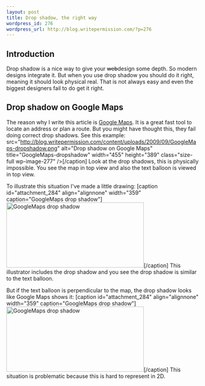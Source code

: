 ```yaml
--- 
layout: post
title: Drop shadow, the right way
wordpress_id: 276
wordpress_url: http://blog.writepermission.com/?p=276
---
```

## Introduction
Drop shadow is a nice way to give your <del datetime="2009-09-23T19:39:07+00:00">web</del>design some depth. So modern designs integrate it. But when you use drop shadow you should do it right, meaning it should look physical real. That is not always easy and even the biggest designers fail to do get it right.

## Drop shadow on Google Maps
The reason why I write this article is [Google Maps](http://maps.google.com). It is a great fast tool to locate an address or plan a route. But you might have thought this, they fail doing correct drop shadows. See this example:
 src="http://blog.writepermission.com/content/uploads/2009/09/GoogleMaps-dropshadow.png" alt="Drop shadow on Google Maps" title="GoogleMaps-dropshadow" width="455" height="389" class="size-full wp-image-277" />[/caption]
Look at the drop shadows, this is physically impossible. You see the map in top view and also the text balloon is viewed in top view.

To illustrate this situation I've made a little drawing:
[caption id="attachment_284" align="alignnone" width="359" caption="GoogleMaps drop shadow"]<img src="http://blog.writepermission.com/wp-content/uploads/2009/09/dropshadow-nowwith.png" alt="GoogleMaps drop shadow" title="dropshadow-nowwith" width="359" height="170" class="size-full wp-image-284" />[/caption]
This illustrator includes the drop shadow and you see the drop shadow is similar to the text balloon.

But if the text balloon is perpendicular to the map, the drop shadow looks like Google Maps shows it:
[caption id="attachment_284" align="alignnone" width="359" caption="GoogleMaps drop shadow"]<img src="http://blog.writepermission.com/wp-content/uploads/2009/09/dropshadow-nowwith.png" alt="GoogleMaps drop shadow" title="dropshadow-nowwith" width="359" height="170" class="size-full wp-image-284" />[/caption]
This situation is problematic because this is hard to represent in 2D.


